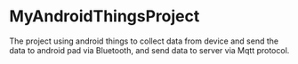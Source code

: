 # MyAndroidThingsProject
The project using android things to collect data from device and send the data to android pad via Bluetooth, and send data to server via Mqtt protocol.
